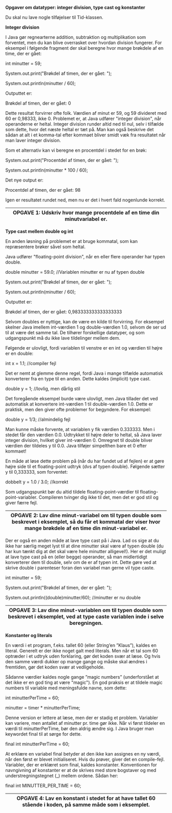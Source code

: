 **Opgaver om datatyper: integer division, type cast og konstanter**

Du skal nu lave nogle tilføjelser til Tid\-klassen.

**Integer division**

I Java gør regnearterne addition, subtraktion og multiplikation som forventet, men du kan blive overrasket over hvordan division fungerer. For eksempel i følgende fragment der skal beregne hvor mange brøkdele af en time, der er gået:

int minutter \= 59;

System.out.print("Brøkdel af timen, der er gået: ");

System.out.println(minutter / 60\);

Outputtet er:

Brøkdel af timen, der er gået: 0

Dette resultat forvirrer ofte folk. Værdien af ​​minut er 59, og 59 divideret med 60 er 0,98333, ikke 0\. Problemet er, at Java udfører "integer division", når operanderne er heltal. Integer division runder altid ned til nul, selv i tilfælde som dette, hvor det næste heltal er tæt på. Man kan også beskrive det sådan at alt i et komma\-tal efter kommaet bliver smidt væk fra resultatet når man laver integer division.

Som et alternativ kan vi beregne en procentdel i stedet for en brøk:

System.out.print("Procentdel af timen, der er gået: ");

System.out.println(minutter \* 100 / 60\);

Det nye output er:

Procentdel af timen, der er gået: 98

Igen er resultatet rundet ned, men nu er det i hvert fald nogenlunde korrekt.

| OPGAVE 1: Udskriv hvor mange procentdele af en time din minutvariabel er. |
| --- |

**Type cast mellem double og int**

En anden løsning på problemet er at bruge kommatal, som kan repræsentere brøker såvel som heltal.

Java udfører "floating\-point division", når en eller flere operander har typen double.

double minutter \= 59\.0; //Variablen minutter er nu af typen double

System.out.print("Brøkdel af timen, der er gået: ");

System.out.println(minutter / 60\);

Outputtet er:

 Brøkdel af timen, der er gået: 0,983333333333333333

Selvom doubles er nyttige, kan de være en kilde til forvirring. For eksempel skelner Java imellem int\-værdien 1 og double\-værdien 1\.0, selvom de ser ud til at være det samme tal. De tilhører forskellige datatyper, og som udgangspunkt må du ikke lave tildelinger mellem dem.

Følgende er ulovligt, fordi variablen til venstre er en int og værdien til højre er en double:

int x \= 1\.1; //compiler fejl

Det er nemt at glemme denne regel, fordi Java i mange tilfælde automatisk konverterer fra en type til en anden. Dette kaldes (implicit) type cast.

double y \= 1; //lovlig, men dårlig stil

Det foregående eksempel burde være ulovligt, men Java tillader det ved automatisk at konvertere int\-værdien 1 til double\-værdien 1\.0\. Dette er praktisk, men den giver ofte problemer for begyndere. For eksempel:

 double y \= 1/3; //almindelig fejl

Man kunne måske forvente, at variablen y fik værdien 0\.333333\. Men i stedet får den værdien 0\.0\. Udtrykket til højre deler to heltal, så Java laver integer division, hvilket giver int\-værdien 0\. Omregnet til double bliver værdien der tildeles y til 0\.0\. Java tilføjer simpelthen bare et 0 efter kommaet!

En måde at løse dette problem på (når du har fundet ud af fejlen) er at gøre højre side til et floating\-point udtryk (dvs af typen double). Følgende sætter y til 0,333333, som forventet:

 dobbelt y \= 1\.0 / 3\.0; //korrekt

Som udgangspunkt bør du altid tildele floating\-point\-værdier til floating\-point\-variabler. Compileren tvinger dig ikke til det, men det er god stil og giver færre fejl.

| OPGAVE 2: Lav dine minut\-variabel om til typen double som beskrevet i eksemplet, så du får et kommatal der viser hvor mange brøkdele af en time din minut\-variabel er. |
| --- |

Der er også en anden måde at lave type cast på i Java. Lad os sige at du ikke har særlig meget lyst til at dine minutter skal være af typen double (du har kun tænkt dig at det skal være hele minutter alligevel!). Her er det muligt at lave type cast på en (eller begge) operander, så man midlertidigt konverterer dem til double, selv om de er af typen int. Dette gøre ved at skrive double i parenteser foran den variabel man gerne vil type caste.

int minutter \= 59;

System.out.print("Brøkdel af timen, der er gået: ");

System.out.println((double)minutter/60\); //minutter er nu double

| OPGAVE 3: Lav dine minut\-variablen om til typen double som beskrevet i eksemplet, ved at type caste variablen inde i selve beregningen. |
| --- |

**Konstanter og literals**

En værdi i et program, f.eks. tallet 60 (eller String’en ”Klaus”), kaldes en literal. Generelt er der ikke noget galt med literals. Men når et tal som 60 optræder i et udtryk uden forklaring, gør det koden svær at læse. Og hvis den samme værdi dukker op mange gange og måske skal ændres i fremtiden, gør det koden svær at vedligeholde.

Sådanne værdier kaldes nogle gange ”magic numbers” (underforstået at det ikke er en god ting at være "magic"). En god praksis er at tildele magic numbers til variable med meningsfulde navne, som dette:

int minutterPerTime \= 60;

minutter \= timer \* minutterPerTime;

Denne version er lettere at læse, men der er stadig et problem. Variabler kan variere, men antallet af minutter pr. time gør ikke. Når vi først tildeler en værdi til minutterPerTime, bør den aldrig ændre sig. I Java bruger man keywordet final til at sørge for dette.

final int minutterPerTime \= 60;

At erklære en variabel final betyder at den ikke kan assignes en ny værdi, når den først er blevet initialiseret. Hvis du prøver, giver det en compile\-fejl. Variabler, der er erklæret som final, kaldes konstanter. Konventionen for navngivning af konstanter er at de skrives med store bogstaver og med understregningstegnet (\_) mellem ordene. Sådan her:

final int MINUTTER\_PER\_TIME \= 60;

| OPGAVE 4: Lav en konstant i stedet for at have tallet 60 stående i koden, på samme måde som i eksemplet. |
| --- |